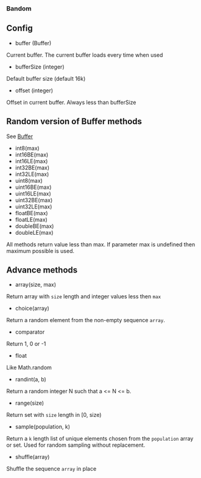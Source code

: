 ### Bandom
## Config
* buffer (Buffer)

Current buffer. The current buffer loads every time when used
* bufferSize (integer)

Default buffer size (default 16k)
* offset (integer)

Offset in current buffer. Always less than bufferSize
## Random version of Buffer methods
See [Buffer](https://nodejs.org/api/buffer.html)
* int8(max)
* int16BE(max)
* int16LE(max)
* int32BE(max)
* int32LE(max)
* uint8(max)
* uint16BE(max)
* uint16LE(max)
* uint32BE(max)
* uint32LE(max)
* floatBE(max)
* floatLE(max)
* doubleBE(max)
* doubleLE(max)

All methods return value less than max.
If parameter max is undefined then maximum possible is used.
## Advance methods
* array(size, max)

Return array with `size` length and integer values less then `max`
* choice(array)

Return a random element from the non-empty sequence `array`.
* comparator

Return 1, 0 or -1
* float

Like Math.random
* randint(a, b)

Return a random integer N such that a <= N <= b.
* range(size)

Return set with `size` length in [0, size)
* sample(population, k)

Return a `k` length list of unique elements chosen from the `population` array or set.
Used for random sampling without replacement.
* shuffle(array)

Shuffle the sequence `array` in place

